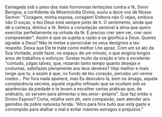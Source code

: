 
Esmagada sob o peso das mais horrorosas tentações contra a fé, Soror Benigna, a confidente da Misericórdia Divina, ouviu a doce voz de Nosso Senhor: "Coragem, minha esposa, coragem! Embora não O vejas, embora não O ouças, o teu Deus está sempre junto de ti. O sentimento, ainda que dê a certeza, diminui a fé. Retiro a consolação sensível à alma que quero exercitar perfeitamente na virtude da fé. É preciso crer sem ver, crer sem compreender". Assim é que se sujeita a razão e se glorifica a Deus. Queres agradar a Deus? Não te metas a perscrutar os seus desígnios a teu respeito. Deixa que Ele te trate como melhor Lhe apraz. Com um só ato da Sua Vontade, pode fazer, no espaço de um minuto, o que exigiria longos anos de trabalhos e esforços. Gostas muito da oração e isto é excelente: "contudo, julgas talvez, que, rezando tanto tempo quanto desejas e costumas, satisfazes plenamente aos teus deveres? Vejo melhor e mais longe que tu, e assim é que, no fundo de teu coração, percebo um verme roedor\... Por fora nada aparece, mas Eu descubro lá, bem no âmago, aquela complacência secreta, aquele orgulho refinado que se ocultam sob as aparências da piedade e te levam a escolher certas práticas que, de ordinário, só servem para alimentar o teu amor- próprio". Que faz então o Divino Esposo? Corta, retalha sem dó, sem compaixão, sem atender aos gemidos da pobre natureza ferida. "Atiro para fora tudo que está gasto e corrompido para atalhar o mal e evitar maiores estragos e prejuízos."

